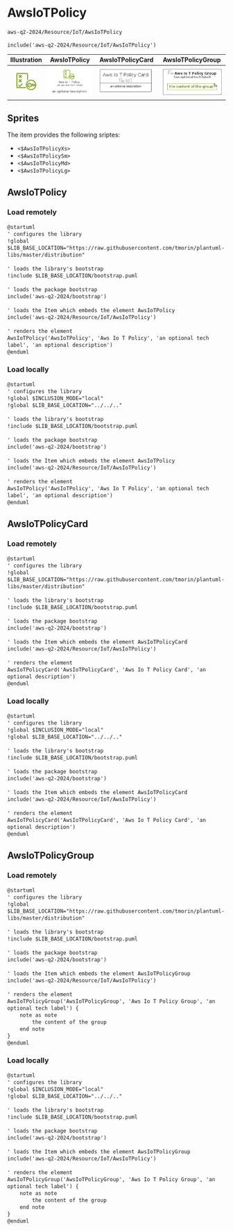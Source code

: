 # AwsIoTPolicy


```text
aws-q2-2024/Resource/IoT/AwsIoTPolicy
```

```text
include('aws-q2-2024/Resource/IoT/AwsIoTPolicy')
```



| Illustration | AwsIoTPolicy | AwsIoTPolicyCard | AwsIoTPolicyGroup |
| :---: | :---: | :---: | :---: |
| ![illustration for Illustration](../../../aws-q2-2024/Resource/IoT/AwsIoTPolicy.png) | ![illustration for AwsIoTPolicy](../../../aws-q2-2024/Resource/IoT/AwsIoTPolicy.Local.png) | ![illustration for AwsIoTPolicyCard](../../../aws-q2-2024/Resource/IoT/AwsIoTPolicyCard.Local.png) | ![illustration for AwsIoTPolicyGroup](../../../aws-q2-2024/Resource/IoT/AwsIoTPolicyGroup.Local.png) |



## Sprites
The item provides the following sriptes:

- `<$AwsIoTPolicyXs>`
- `<$AwsIoTPolicySm>`
- `<$AwsIoTPolicyMd>`
- `<$AwsIoTPolicyLg>`





## AwsIoTPolicy

### Load remotely
```plantuml
@startuml
' configures the library
!global $LIB_BASE_LOCATION="https://raw.githubusercontent.com/tmorin/plantuml-libs/master/distribution"

' loads the library's bootstrap
!include $LIB_BASE_LOCATION/bootstrap.puml

' loads the package bootstrap
include('aws-q2-2024/bootstrap')

' loads the Item which embeds the element AwsIoTPolicy
include('aws-q2-2024/Resource/IoT/AwsIoTPolicy')

' renders the element
AwsIoTPolicy('AwsIoTPolicy', 'Aws Io T Policy', 'an optional tech label', 'an optional description')
@enduml
```

### Load locally
```plantuml
@startuml
' configures the library
!global $INCLUSION_MODE="local"
!global $LIB_BASE_LOCATION="../../.."

' loads the library's bootstrap
!include $LIB_BASE_LOCATION/bootstrap.puml

' loads the package bootstrap
include('aws-q2-2024/bootstrap')

' loads the Item which embeds the element AwsIoTPolicy
include('aws-q2-2024/Resource/IoT/AwsIoTPolicy')

' renders the element
AwsIoTPolicy('AwsIoTPolicy', 'Aws Io T Policy', 'an optional tech label', 'an optional description')
@enduml
```

## AwsIoTPolicyCard

### Load remotely
```plantuml
@startuml
' configures the library
!global $LIB_BASE_LOCATION="https://raw.githubusercontent.com/tmorin/plantuml-libs/master/distribution"

' loads the library's bootstrap
!include $LIB_BASE_LOCATION/bootstrap.puml

' loads the package bootstrap
include('aws-q2-2024/bootstrap')

' loads the Item which embeds the element AwsIoTPolicyCard
include('aws-q2-2024/Resource/IoT/AwsIoTPolicy')

' renders the element
AwsIoTPolicyCard('AwsIoTPolicyCard', 'Aws Io T Policy Card', 'an optional description')
@enduml
```

### Load locally
```plantuml
@startuml
' configures the library
!global $INCLUSION_MODE="local"
!global $LIB_BASE_LOCATION="../../.."

' loads the library's bootstrap
!include $LIB_BASE_LOCATION/bootstrap.puml

' loads the package bootstrap
include('aws-q2-2024/bootstrap')

' loads the Item which embeds the element AwsIoTPolicyCard
include('aws-q2-2024/Resource/IoT/AwsIoTPolicy')

' renders the element
AwsIoTPolicyCard('AwsIoTPolicyCard', 'Aws Io T Policy Card', 'an optional description')
@enduml
```

## AwsIoTPolicyGroup

### Load remotely
```plantuml
@startuml
' configures the library
!global $LIB_BASE_LOCATION="https://raw.githubusercontent.com/tmorin/plantuml-libs/master/distribution"

' loads the library's bootstrap
!include $LIB_BASE_LOCATION/bootstrap.puml

' loads the package bootstrap
include('aws-q2-2024/bootstrap')

' loads the Item which embeds the element AwsIoTPolicyGroup
include('aws-q2-2024/Resource/IoT/AwsIoTPolicy')

' renders the element
AwsIoTPolicyGroup('AwsIoTPolicyGroup', 'Aws Io T Policy Group', 'an optional tech label') {
    note as note
        the content of the group
    end note
}
@enduml
```

### Load locally
```plantuml
@startuml
' configures the library
!global $INCLUSION_MODE="local"
!global $LIB_BASE_LOCATION="../../.."

' loads the library's bootstrap
!include $LIB_BASE_LOCATION/bootstrap.puml

' loads the package bootstrap
include('aws-q2-2024/bootstrap')

' loads the Item which embeds the element AwsIoTPolicyGroup
include('aws-q2-2024/Resource/IoT/AwsIoTPolicy')

' renders the element
AwsIoTPolicyGroup('AwsIoTPolicyGroup', 'Aws Io T Policy Group', 'an optional tech label') {
    note as note
        the content of the group
    end note
}
@enduml
```

